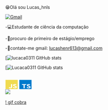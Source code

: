 😁Olá sou Lucas_hnls

[![Gmail](https://img.shields.io/badge/Gmail-D14836?style=for-the-badge&logo=gmail&logoColor=white)](https://lucashenr613@gmail.com)

-💻Estudante de ciência da computação

-📢procuro de primeiro de estágio/emprego

-📖contate-me gmail: lucashenr613@gmail.com

[![lucaca0311 GitHub stats](https://github-readme-stats.vercel.app/api?username=lucaca0311&show_icons=true&theme=dark)

[![Lucaca0311 GitHub stats](https://github-readme-stats.vercel.app/api/top-langs/?username=lucaca0311&show_icons=true&theme=dark)

<div style="display: inline_block"><br>
  <img align="center" alt="Luca-Js" height="30" width="40" src="https://raw.githubusercontent.com/devicons/devicon/master/icons/javascript/javascript-plain.svg">
  <img align="center" alt="Luca-Ts" height="30" width="40" src="https://raw.githubusercontent.com/devicons/devicon/master/icons/typescript/typescript-plain.svg">
  
  <div>
    <a href="https://www.instagram.com/lucas_hnls/" target="_blank"><img src=![image](https://user-images.githubusercontent.com/117834541/231771678-582578ae-eeb1-4ea4-a0da-5ef15d0c4251.png)
"
    
  </div>
           
          
    
      
! [gif cobra](https://github.com/Lucaca0311/Lucaca0311/blob/output/github-contribution-grid-snake.svg)
                     
